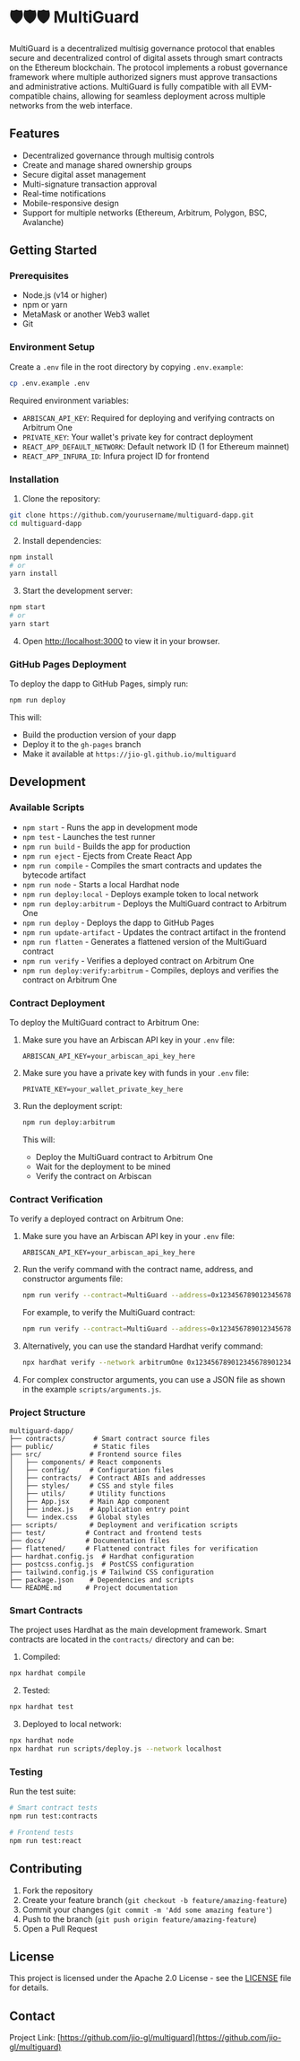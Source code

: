 # 🛡️🛡️🛡️ MultiGuard

MultiGuard is a decentralized multisig governance protocol that enables secure and decentralized control of digital assets through smart contracts on the Ethereum blockchain. The protocol implements a robust governance framework where multiple authorized signers must approve transactions and administrative actions. MultiGuard is fully compatible with all EVM-compatible chains, allowing for seamless deployment across multiple networks from the web interface.

## Features

- Decentralized governance through multisig controls
- Create and manage shared ownership groups
- Secure digital asset management
- Multi-signature transaction approval
- Real-time notifications
- Mobile-responsive design
- Support for multiple networks (Ethereum, Arbitrum, Polygon, BSC, Avalanche)

## Getting Started

### Prerequisites

- Node.js (v14 or higher)
- npm or yarn
- MetaMask or another Web3 wallet
- Git

### Environment Setup

Create a `.env` file in the root directory by copying `.env.example`:

```bash
cp .env.example .env
```

Required environment variables:

- `ARBISCAN_API_KEY`: Required for deploying and verifying contracts on Arbitrum One
- `PRIVATE_KEY`: Your wallet's private key for contract deployment
- `REACT_APP_DEFAULT_NETWORK`: Default network ID (1 for Ethereum mainnet)
- `REACT_APP_INFURA_ID`: Infura project ID for frontend

### Installation

1. Clone the repository:
```bash
git clone https://github.com/yourusername/multiguard-dapp.git
cd multiguard-dapp
```

2. Install dependencies:
```bash
npm install
# or
yarn install
```

3. Start the development server:
```bash
npm start
# or
yarn start
```

4. Open [http://localhost:3000](http://localhost:3000) to view it in your browser.

### GitHub Pages Deployment

To deploy the dapp to GitHub Pages, simply run:

```bash
npm run deploy
```

This will:
- Build the production version of your dapp
- Deploy it to the `gh-pages` branch
- Make it available at `https://jio-gl.github.io/multiguard`

## Development

### Available Scripts

- `npm start` - Runs the app in development mode
- `npm test` - Launches the test runner
- `npm run build` - Builds the app for production
- `npm run eject` - Ejects from Create React App
- `npm run compile` - Compiles the smart contracts and updates the bytecode artifact
- `npm run node` - Starts a local Hardhat node
- `npm run deploy:local` - Deploys example token to local network
- `npm run deploy:arbitrum` - Deploys the MultiGuard contract to Arbitrum One
- `npm run deploy` - Deploys the dapp to GitHub Pages
- `npm run update-artifact` - Updates the contract artifact in the frontend
- `npm run flatten` - Generates a flattened version of the MultiGuard contract
- `npm run verify` - Verifies a deployed contract on Arbitrum One
- `npm run deploy:verify:arbitrum` - Compiles, deploys and verifies the contract on Arbitrum One

### Contract Deployment

To deploy the MultiGuard contract to Arbitrum One:

1. Make sure you have an Arbiscan API key in your `.env` file:
   ```
   ARBISCAN_API_KEY=your_arbiscan_api_key_here
   ```

2. Make sure you have a private key with funds in your `.env` file:
   ```
   PRIVATE_KEY=your_wallet_private_key_here
   ```

3. Run the deployment script:
   ```bash
   npm run deploy:arbitrum
   ```

   This will:
   - Deploy the MultiGuard contract to Arbitrum One
   - Wait for the deployment to be mined
   - Verify the contract on Arbiscan

### Contract Verification

To verify a deployed contract on Arbitrum One:

1. Make sure you have an Arbiscan API key in your `.env` file:
   ```
   ARBISCAN_API_KEY=your_arbiscan_api_key_here
   ```

2. Run the verify command with the contract name, address, and constructor arguments file:
   ```bash
   npm run verify --contract=MultiGuard --address=0x1234567890123456789012345678901234567890 --args=scripts/arguments.js
   ```

   For example, to verify the MultiGuard contract:
   ```bash
   npm run verify --contract=MultiGuard --address=0x1234567890123456789012345678901234567890 --args=scripts/arguments.js
   ```

3. Alternatively, you can use the standard Hardhat verify command:
   ```bash
   npx hardhat verify --network arbitrumOne 0x1234567890123456789012345678901234567890 --constructor-args scripts/arguments.js
   ```

4. For complex constructor arguments, you can use a JSON file as shown in the example `scripts/arguments.js`.

### Project Structure

```
multiguard-dapp/
├── contracts/       # Smart contract source files
├── public/          # Static files
├── src/            # Frontend source files
│   ├── components/ # React components
│   ├── config/     # Configuration files
│   ├── contracts/  # Contract ABIs and addresses
│   ├── styles/     # CSS and style files
│   ├── utils/      # Utility functions
│   ├── App.jsx     # Main App component
│   ├── index.js    # Application entry point
│   └── index.css   # Global styles
├── scripts/        # Deployment and verification scripts
├── test/          # Contract and frontend tests
├── docs/          # Documentation files
├── flattened/     # Flattened contract files for verification
├── hardhat.config.js  # Hardhat configuration
├── postcss.config.js  # PostCSS configuration
├── tailwind.config.js # Tailwind CSS configuration
├── package.json    # Dependencies and scripts
└── README.md      # Project documentation
```

### Smart Contracts

The project uses Hardhat as the main development framework. Smart contracts are located in the `contracts/` directory and can be:

1. Compiled:
```bash
npx hardhat compile
```

2. Tested:
```bash
npx hardhat test
```

3. Deployed to local network:
```bash
npx hardhat node
npx hardhat run scripts/deploy.js --network localhost
```

### Testing

Run the test suite:

```bash
# Smart contract tests
npm run test:contracts

# Frontend tests
npm run test:react
```

## Contributing

1. Fork the repository
2. Create your feature branch (`git checkout -b feature/amazing-feature`)
3. Commit your changes (`git commit -m 'Add some amazing feature'`)
4. Push to the branch (`git push origin feature/amazing-feature`)
5. Open a Pull Request

## License

This project is licensed under the Apache 2.0 License - see the [LICENSE](LICENSE) file for details.

## Contact

Project Link: [https://github.com/jio-gl/multiguard](https://github.com/jio-gl/multiguard)
